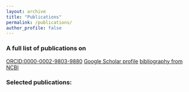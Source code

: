 ```yaml
---
layout: archive
title: "Publications"
permalink: /publications/
author_profile: false
---
```


### A full list of publications on
[ORCID:0000-0002-9803-9880](https://orcid.org/0000-0002-9803-9880)
[Google Scholar profile](https://scholar.google.com/citations?user=VMcFpJ4AAAAJ&hl=en)
[bibliography from NCBI](https://www.ncbi.nlm.nih.gov/sites/myncbi/1HeGaoiqXwwwpf/bibliography/55040917/public/?sort=date&direction=ascending)

### Selected publications:

